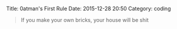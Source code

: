 Title: 0atman's First Rule
Date: 2015-12-28 20:50
Category: coding

> If you make your own bricks, your house will be shit
